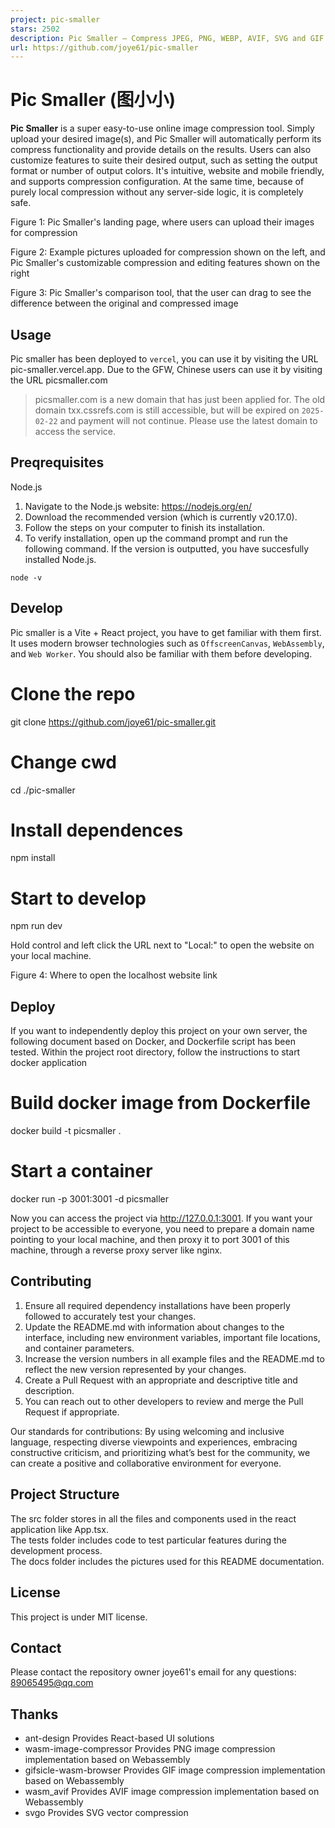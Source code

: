 ```yaml
---
project: pic-smaller
stars: 2502
description: Pic Smaller – Compress JPEG, PNG, WEBP, AVIF, SVG and GIF images intelligently
url: https://github.com/joye61/pic-smaller
---
```


Pic Smaller (图小小)
=================

**Pic Smaller** is a super easy-to-use online image compression tool. Simply upload your desired image(s), and Pic Smaller will automatically perform its compress functionality and provide details on the results. Users can also customize features to suite their desired output, such as setting the output format or number of output colors. It's intuitive, website and mobile friendly, and supports compression configuration. At the same time, because of purely local compression without any server-side logic, it is completely safe.

  

Figure 1: Pic Smaller's landing page, where users can upload their images for compression  
  

Figure 2: Example pictures uploaded for compression shown on the left, and Pic Smaller's customizable compression and editing features shown on the right  
  

Figure 3: Pic Smaller's comparison tool, that the user can drag to see the difference between the original and compressed image  
  

Usage
-----

Pic smaller has been deployed to `vercel`, you can use it by visiting the URL pic-smaller.vercel.app. Due to the GFW, Chinese users can use it by visiting the URL picsmaller.com

> picsmaller.com is a new domain that has just been applied for. The old domain txx.cssrefs.com is still accessible, but will be expired on `2025-02-22` and payment will not continue. Please use the latest domain to access the service.

Preqrequisites
--------------

Node.js

1.  Navigate to the Node.js website: https://nodejs.org/en/
2.  Download the recommended version (which is currently v20.17.0).
3.  Follow the steps on your computer to finish its installation.
4.  To verify installation, open up the command prompt and run the following command. If the version is outputted, you have succesfully installed Node.js.

```
node -v
```

Develop
-------

Pic smaller is a Vite + React project, you have to get familiar with them first. It uses modern browser technologies such as `OffscreenCanvas`, `WebAssembly`, and `Web Worker`. You should also be familiar with them before developing.

# Clone the repo
git clone https://github.com/joye61/pic-smaller.git

# Change cwd
cd ./pic-smaller

# Install dependences
npm install

# Start to develop
npm run dev

Hold control and left click the URL next to "Local:" to open the website on your local machine.

  
Figure 4: Where to open the localhost website link

Deploy
------

If you want to independently deploy this project on your own server, the following document based on Docker, and Dockerfile script has been tested. Within the project root directory, follow the instructions to start docker application

# Build docker image from Dockerfile
docker build -t picsmaller .

# Start a container
docker run -p 3001:3001 -d picsmaller

Now you can access the project via http://127.0.0.1:3001. If you want your project to be accessible to everyone, you need to prepare a domain name pointing to your local machine, and then proxy it to port 3001 of this machine, through a reverse proxy server like nginx.

Contributing
------------

1.  Ensure all required dependency installations have been properly followed to accurately test your changes.
2.  Update the README.md with information about changes to the interface, including new environment variables, important file locations, and container parameters.
3.  Increase the version numbers in all example files and the README.md to reflect the new version represented by your changes.
4.  Create a Pull Request with an appropriate and descriptive title and description.
5.  You can reach out to other developers to review and merge the Pull Request if appropriate.

Our standards for contributions: By using welcoming and inclusive language, respecting diverse viewpoints and experiences, embracing constructive criticism, and prioritizing what’s best for the community, we can create a positive and collaborative environment for everyone.

Project Structure
-----------------

The src folder stores in all the files and components used in the react application like App.tsx.  
The tests folder includes code to test particular features during the development process.  
The docs folder includes the pictures used for this README documentation.

License
-------

This project is under MIT license.

Contact
-------

Please contact the repository owner joye61's email for any questions: 89065495@qq.com

Thanks
------

-   ant-design Provides React-based UI solutions
-   wasm-image-compressor Provides PNG image compression implementation based on Webassembly
-   gifsicle-wasm-browser Provides GIF image compression implementation based on Webassembly
-   wasm\_avif Provides AVIF image compression implementation based on Webassembly
-   svgo Provides SVG vector compression
